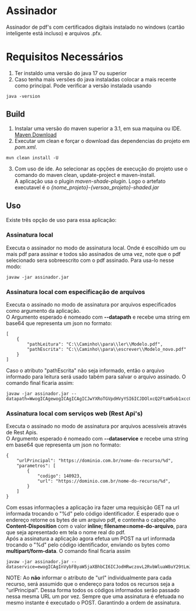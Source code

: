 # Assinador
Assinador de pdf's com certificados digitais instalado no windows (cartão inteligente está incluso) e arquivos .pfx.
# Requisitos Necessários
1. Ter instaldo uma versão do java 17 ou superior
2. Caso tenha mais versões do java instaladas colocar a mais recente como principal. Pode verificar a versão instalada usando 
```
java -version
```

## Build
1. Instalar uma versão do maven superior a 3.1, em sua maquina ou IDE. [Maven Download](https://maven.apache.org/download.cgi)
2. Executar um clean e forçar o download das dependencias do projeto em *pom.xml*.
```
mvn clean install -U
```
3. Com uso de ide. Ao selecionar as opções de execução do projeto use o comando do maven clean, update-project e maven-install. <br>
A aplicação usa o plugin *maven-shade-plugin*. Logo o artefato executavel é o *{nome_projeto}-{versao_projeto}-shaded.jar*

## Uso
Existe três opção de uso para essa aplicação:
### Assinatura local
Executa o assinador no modo de assinatura local. Onde é escolhido um ou mais pdf para assinar e todos são assinados de uma vez, note que o pdf selecionado sera sobreescrito com o pdf assinado. 
Para usa-lo nesse modo:
```
javaw -jar assinador.jar
```
### Assinatura local com especificação de arquivos
Executa o assinado no modo de assinatura por arquivos especificados como argumento da aplicação.<br>
O Argumento esperado é nomeado com <b>--datapath</b> e recebe uma string em base64 que representa um json no formato:
```
[
    {
        "pathLeitura": "C:\\Caminho\\para\\ler\\Modelo.pdf",
        "pathEscrita": "C:\\Caminho\\para\\escrever\\Modelo_novo.pdf"
    }
]
```
Caso o atributo "pathEscrita" não seja informado, então o arquivo informado para leitura será usado tabém para salvar o arquivo assinado. O comando final ficaria assim:
```
javaw -jar assinador.jar --datapath=WwogICAgewogICAgICAgICJwYXRoTGVpdHVyYSI6ICJDOlxcQ2FtaW5ob1xccGFyYVxcbGVyXFxNb2RlbG8ucGRmIiwKICAgIH0KXQ==
```
### Assinatura local com serviços web (Rest Api's)
Executa o assinado no modo de assinatura por arquivos acessíveis através de Rest Apis.<br>
O Argumento esperado é nomeado com <b>--dataservice</b> e recebe uma string em base64 que representa um json no formato:
```
{
    "urlPrincipal": "https://dominio.com.br/nome-do-recurso/%d",
    "parametros": [
        {
            "codigo": 140923,
            "url": "https://dominio.com.br/nome-do-recurso/%d",
        }
    ]
}
```
Com essas informações a aplicação ira fazer uma requisição GET na url informada trocando o "%d" pelo código identificador. É esperado que o endereço retorne os bytes de um arquivo pdf, e contenha o cabeçalho <b>Content-Disposition</b> com o valor <b>inline; filename=nome-do-arquivo</b>, para que seja apresentado em tela o nome real do pdf. <br>
Após a assinatura a aplicação agora efetua um POST na url informada trocando o "%d" pelo código identificador, enviando os bytes como <b>multipart/form-data</b>. O comando final ficaria assim
```
javaw -jar assinador.jar --dataservice=ewogICAgInVybFByaW5jaXBhbCI6ICJodHRwczovL2RvbWluaW8uY29tLmJyL25vbWUtZG8tcmVjdXJzby8lZCIsCiAgICAicGFyYW1ldHJvcyI6IFsKICAgICAgICB7CiAgICAgICAgICAgICJjb2RpZ28iOiAxNDA5MjMKICAgICAgICB9CiAgICBdCn0=
```

NOTE: Ao <b>não</b> informar o atributo de "url" individualmente para cada recurso, será assumido que o endereço para todos os recursos seja a "urlPrincipal". Dessa forma todos os códigos informados serão passado nessa mesma URL um por vez. Sempre que uma assinatura é efetuada no mesmo instante é executado o POST. Garantindo a ordem de assinatura. <br>




 
